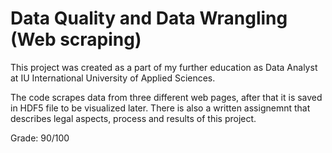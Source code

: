 # Data Quality and Data Wrangling (Web scraping)

This project was created as a part of my further education as Data Analyst at IU International University of Applied Sciences.

The code scrapes data from three different web pages, after that it is saved in HDF5 file to be visualized later. There is also a written assignemnt that describes legal aspects, process and results of this project.

Grade: 90/100
